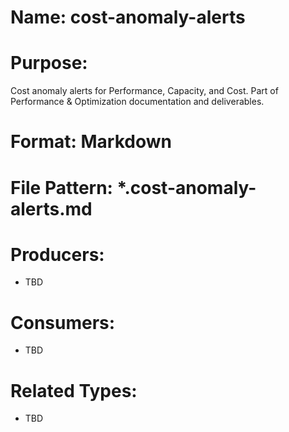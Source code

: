 # Name: cost-anomaly-alerts

# Purpose:
Cost anomaly alerts for Performance, Capacity, and Cost. Part of Performance & Optimization documentation and deliverables.

# Format: Markdown

# File Pattern: *.cost-anomaly-alerts.md

# Producers:
- TBD

# Consumers:
- TBD

# Related Types:
- TBD
